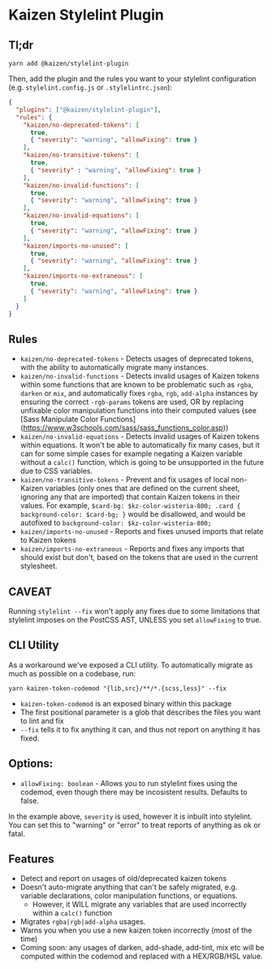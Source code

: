 # Kaizen Stylelint Plugin

## Tl;dr

`yarn add @kaizen/stylelint-plugin`

Then, add the plugin and the rules you want to your stylelint configuration (e.g. `stylelint.config.js` or `.stylelintrc.json`):

```json
{
  "plugins": ["@kaizen/stylelint-plugin"],
  "rules": {
    "kaizen/no-deprecated-tokens": [
      true,
      { "severity": "warning", "allowFixing": true }
    ],
    "kaizen/no-transitive-tokens": [
      true,
      { "severity" : "warning", "allowFixing": true }
    ],
    "kaizen/no-invalid-functions": [
      true,
      { "severity": "warning", "allowFixing": true }
    ],
    "kaizen/no-invalid-equations": [
      true,
      { "severity": "warning", "allowFixing": true }
    ],
    "kaizen/imports-no-unused": [
      true,
      { "severity": "warning", "allowFixing": true }
    ],
    "kaizen/imports-no-extraneous": [
      true,
      { "severity": "warning", "allowFixing": true }
    ]
  }
}

```

## Rules
- `kaizen/no-deprecated-tokens` - Detects usages of deprecated tokens, with the ability to automatically migrate many instances.
- `kaizen/no-invalid-functions` - Detects invalid usages of Kaizen tokens within some functions that are known to be problematic such as `rgba`, `darken` or `mix`, and automatically fixes `rgba`, `rgb`, `add-alpha` instances by ensuring the correct `-rgb-params` tokens are used, OR by replacing unfixable color manipulation functions into their computed values (see [Sass Manipulate Color Functions] (https://www.w3schools.com/sass/sass_functions_color.asp))
- `kaizen/no-invalid-equations` - Detects invalid usages of Kaizen tokens within equations. It won't be able to automatically fix many cases, but it can for some simple cases for example negating a Kaizen variable without a `calc()` function, which is going to be unsupported in the future due to CSS variables.
- `kaizen/no-transitive-tokens` - Prevent and fix usages of local non-Kaizen variables (only ones that are defined on the current sheet, ignoring any that are imported) that contain Kaizen tokens in their values. For example, `$card-bg: $kz-color-wisteria-800; .card { background-color: $card-bg; }` would be disallowed, and would be autofixed to `background-color: $kz-color-wisteria-800;`
- `kaizen/imports-no-unused` - Reports and fixes unused imports that relate to Kaizen tokens
- `kaizen/imports-no-extraneous` - Reports and fixes any imports that should exist but don't, based on the tokens that are used in the current stylesheet.

## CAVEAT
Running `stylelint --fix` won't apply any fixes due to some limitations that stylelint imposes on the PostCSS AST, UNLESS you set `allowFixing` to true.

## CLI Utility
As a workaround we've exposed a CLI utility.
To automatically migrate as much as possible on a codebase, run:

`yarn kaizen-token-codemod "{lib,src}/**/*.{scss,less}" --fix`


- `kaizen-token-codemod` is an exposed binary within this package
- The first positional parameter is a glob that describes the files you want to lint and fix
- `--fix` tells it to fix anything it can, and thus not report on anything it has fixed.



## Options:
- `allowFixing: boolean` - Allows you to run stylelint fixes using the codemod, even though there may be incosistent results. Defaults to false.

In the example above, `severity` is used, however it is inbuilt into stylelint. You can set this to "warning" or "error" to treat reports of anything as ok or fatal.

## Features
- Detect and report on usages of old/deprecated kaizen tokens
- Doesn't auto-migrate anything that can't be safely migrated, e.g. variable declarations, color manipulation functions, or equations.
  - However, it WILL migrate any variables that are used incorrectly within a `calc()` function
- Migrates `rgba|rgb|add-alpha` usages.
- Warns you when you use a new kaizen token incorrectly (most of the time)
- Coming soon: any usages of darken, add-shade, add-tint, mix etc will be computed within the codemod and replaced with a HEX/RGB/HSL value.